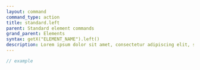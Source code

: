 ```yaml
---
layout: command
command_type: action
title: standard.left
parent: Standard element commands
grand_parent: Elements
syntax: getX("ELEMENT_NAME").left()
description: Lorem ipsum dolor sit amet, consectetur adipiscing elit, sed do eiusmod tempor incididunt ut labore et dolore magna aliqua. Ut enim ad minim veniam, quis nostrud exercitation ullamco laboris nisi ut aliquip ex ea commodo consequat.
---
```


```javascript
// example
```
